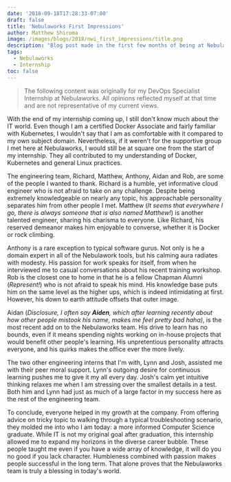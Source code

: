 ```yaml
---
date: '2018-09-18T17:28:33-07:00'
draft: false
title: 'Nebulaworks First Impressions'
author: Matthew Shiroma
image: /images/blogs/2018/nwi_first_impressions/title.png
description: "Blog post made in the first few months of being at Nebulaworks"
tags:
  - Nebulaworks
  - Internship
toc: false
---
```


> The following content was originally for my DevOps Specialist Internship at Nebulaworks. All opinions reflected myself at that time and are not representative of my current views.

With the end of my internship coming up, I still don't know much about the IT world. Even though I am a certified Docker Associate and fairly familiar with Kubernetes, I wouldn't say that I am as comfortable with it compared to my own subject domain. Nevertheless, if it weren't for the supportive group I met here at Nebulaworks, I would still be at square one from the start of my internship. They all contributed to my understanding of Docker, Kubernetes and general Linux practices.

The engineering team, Richard, Matthew, Anthony, Aidan and Rob, are some of the people I wanted to thank. Richard is a humble, yet informative cloud engineer who is not afraid to take on any challenge. Despite being extremely knowledgeable on nearly any topic, his approachable personality separates him from other people I met. Matthew (*It seems that everywhere I go, there is always someone that is also named Matthew!*) is another talented engineer, sharing his charisma to everyone. Like Richard, his reserved demeanor makes him enjoyable to converse, whether it is Docker or rock climbing.

Anthony is a rare exception to typical software gurus. Not only is he a domain expert in all of the Nebulawork tools, but his calming aura radiates with modesty. His passion for work speaks for itself, from when he interviewed me to casual conversations about his recent training workshop. Rob is the closest one to home in that he is a fellow Chapman Alumni (*Represent!*) who is not afraid to speak his mind. His knowledge base puts him on the same level as the higher ups, which is indeed intimidating at first. However, his down to earth attitude offsets that outer image.

Aidan (*Disclosure, I often say **Aiden**, which after learning recently about how other people mistook his name, makes me feel pretty bad haha)*, is the most recent add on to the Nebulaworks team. His drive to learn has no bounds, even if it means spending nights working on in-house projects that would benefit other people's learning. His unpretentious personality attracts everyone, and his quirks makes the office ever the more lively.

The two other engineering interns that I'm with, Lynn and Josh, assisted me with their peer moral support. Lynn's outgoing desire for continuous learning pushes me to give it my all every day. Josh's calm yet intuitive thinking relaxes me when I am stressing over the smallest details in a test. Both him and Lynn had just as much of a large factor in my success here as the rest of the engineering team.

To conclude, everyone helped in my growth at the company. From offering advice on tricky topic to walking through a typical troubleshooting scenario, they molded me into who I am today: a more informed Computer Science graduate. While IT is not my original goal after graduation, this internship allowed me to expand my horizons in the diverse career bubble. These people taught me even if you have a wide array of knowledge, it will do you no good if you lack character. Humbleness combined with passion makes people successful in the long term. That alone proves that the Nebulaworks team is truly a blessing in today's world.